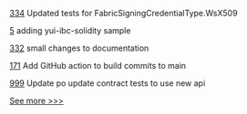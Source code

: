 
[334](https://github.com/hyperledger-labs/blockchain-carbon-accounting/pull/334) Updated tests for FabricSigningCredentialType.WsX509

[5](https://github.com/hyperledger-labs/yui-docs/pull/5) adding yui-ibc-solidity sample

[332](https://github.com/hyperledger-labs/blockchain-carbon-accounting/pull/332) small changes to documentation

[171](https://github.com/hyperledger/firefly-ethconnect/pull/171) Add GitHub action to build commits to main

[999](https://github.com/hyperledger/grid/pull/999) Update po update contract tests to use new api


[See more >>>](https://start-here.hyperledger.org/pull-requests)
